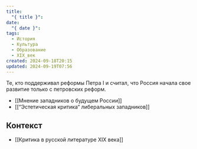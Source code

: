```yaml
---
title:
  "{ title }": 
date:
  "{ date }": 
tags:
  - История
  - Культура
  - Образование
  - XIX_век
created: 2024-09-18T20:15
updated: 2024-09-19T07:56
---
```

Те, кто поддерживал реформы Петра I и считал, что Россия начала свое развитие только с петровских реформ.

- [[Мнение западников о будущем России]]
- [[“Эстетическая критика“ либеральных западников]]
## Контекст
- [[Критика в русской литературе XIX века]]

